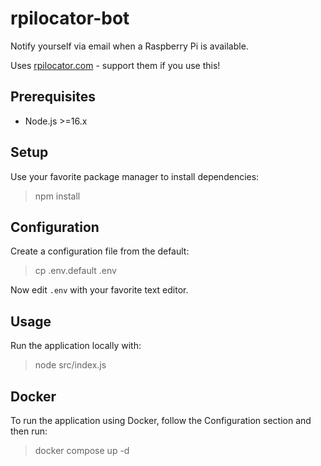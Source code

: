 # rpilocator-bot

Notify yourself via email when a Raspberry Pi is available.

Uses [rpilocator.com](https://rpilocator.com/) - support them if you use this!

## Prerequisites

- Node.js >=16.x

## Setup

Use your favorite package manager to install dependencies:

> npm install

## Configuration

Create a configuration file from the default:

> cp .env.default .env

Now edit `.env` with your favorite text editor.

## Usage

Run the application locally with:

> node src/index.js

## Docker

To run the application using Docker, follow the Configuration section and then run:

> docker compose up -d
